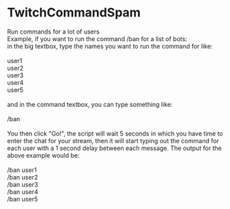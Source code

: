 # TwitchCommandSpam
Run commands for a lot of users
<br />
Example, if you want to run the command /ban for a list of bots:
<br />
in the big textbox, type the names you want to run the command for like:<br />
<br />
user1<br />
user2<br />
user3<br />
user4<br />
user5<br />
<br />
and in the command textbox, you can type something like:<br />
<br />
/ban<br />
<br />
You then click "Go!", the script will wait 5 seconds in which you have time to enter the chat for your stream, then it will start typing out the command for each user with a 1 second delay between each message. The output for the above example would be:<br />
<br />
/ban user1<br />
/ban user2<br />
/ban user3<br />
/ban user4<br />
/ban user5<br />
<br />

